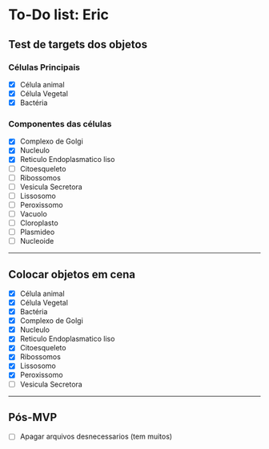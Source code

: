 # To-Do list: Eric



## Test de targets dos objetos 

### Células Principais

- [X] Célula animal
- [X] Célula Vegetal
- [X] Bactéria 

### Componentes das células  

- [X] Complexo de Golgi
- [X] Nucleulo
- [X] Reticulo Endoplasmatico liso
- [ ] Citoesqueleto
- [ ] Ribossomos
- [ ] Vesicula Secretora
- [ ] Lissosomo
- [ ] Peroxissomo
- [ ] Vacuolo
- [ ] Cloroplasto
- [ ] Plasmideo 
- [ ] Nucleoide

--------------------------

## Colocar objetos em cena 

- [X] Célula animal
- [X] Célula Vegetal
- [X] Bactéria 
- [X] Complexo de Golgi
- [X] Nucleulo
- [X] Reticulo Endoplasmatico liso
- [X] Citoesqueleto
- [X] Ribossomos
- [X] Lissosomo
- [X] Peroxissomo
- [ ] Vesicula Secretora

-----------------------------

## Pós-MVP

- [ ] Apagar arquivos desnecessarios (tem muitos)
